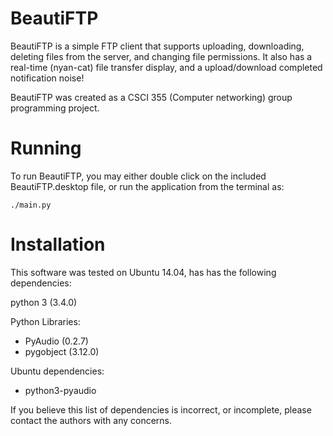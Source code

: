 BeautiFTP
=========

BeautiFTP is a simple FTP client that supports uploading, downloading, deleting files from the server, and changing file permissions. It also has a real-time (nyan-cat) file transfer display, and a upload/download completed notification noise!

BeautiFTP was created as a CSCI 355 (Computer networking) group programming project.

Running
=======

To run BeautiFTP, you may either double click on the included BeautiFTP.desktop file, or run the application from the terminal as:

    ./main.py

Installation
============

This software was tested on Ubuntu 14.04, has has the following dependencies:

python 3  (3.4.0)

Python Libraries:
   * PyAudio (0.2.7)
   * pygobject (3.12.0)

Ubuntu dependencies:
   * python3-pyaudio

If you believe this list of dependencies is incorrect, or incomplete, please contact the authors with any 
concerns.

